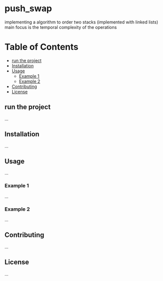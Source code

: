 # push_swap
implementing a algorithm to order two stacks (implemented with linked lists) main focus is the temporal complexity of the operations

# Table of Contents
- [run the project](#run_the_project)
- [Installation](#installation)
- [Usage](#usage)
  - [Example 1](#example-1)
  - [Example 2](#example-2)
- [Contributing](#contributing)
- [License](#license)

## run the project
...

## Installation
...

## Usage
...

### Example 1
...

### Example 2
...

## Contributing
...

## License
...





